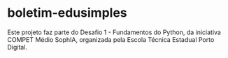 # boletim-edusimples
Este projeto faz parte do Desafio 1 - Fundamentos do Python, da iniciativa COMPET Médio SophIA, organizada pela Escola Técnica Estadual Porto Digital.
